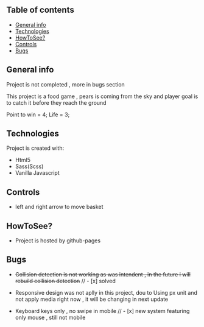 ## Table of contents
* [General info](#general-info)
* [Technologies](#technologies)
* [HowToSee?](#howtosee?)
* [Controls](#controls)
* [Bugs](#bugs)

## General info
Project is not completed , more in bugs section

This project is a food game , pears is coming from the sky
and player goal is to catch it before they reach the ground

Point to win = 4;
Life = 3;
	
## Technologies
Project is created with:
* Html5
* Sass(Scss)
* Vanilla Javascript

## Controls
 * left and right arrow to move basket
	
## HowToSee?
* Project is hosted by github-pages

## Bugs

* <del>Collision detection is not working as was intendent ,
  in the future i will rebuild collision detection</del> //  - [x] solved 

* Responsive design was not aplly in this project, dou to
  Using px unit and not apply media right now , it will be
  changing in next update

* Keyboard keys only , no swipe in mobile // - [x] new system featuring only mouse , still not mobile
